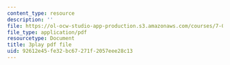 ```yaml
---
content_type: resource
description: ''
file: https://ol-ocw-studio-app-production.s3.amazonaws.com/courses/7-01sc-fundamentals-of-biology-fall-2011/92612e45fe32bc67271f2057eee28c13_htYyCEdc8B4.pdf
file_type: application/pdf
resourcetype: Document
title: 3play pdf file
uid: 92612e45-fe32-bc67-271f-2057eee28c13
---
```


